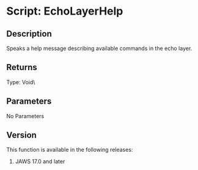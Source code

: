 # Script: EchoLayerHelp

## Description

Speaks a help message describing available commands in the echo layer.

## Returns

Type: Void\

## Parameters

No Parameters

## Version

This function is available in the following releases:

1.  JAWS 17.0 and later
